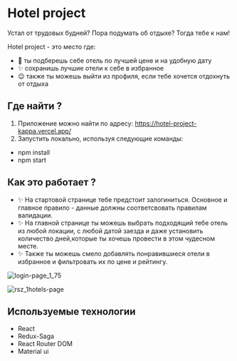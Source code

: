 # Hotel project

Устал от трудовых будней? Пора подумать об отдыхе? Тогда тебе к нам!

Hotel project - это место где:
- 🌴 ты подберешь себе отель по лучшей цене и на удобную дату
- ✨ сохранишь лучшие отели к себе в избранное
- 😉 также ты можешь выйти из профиля, если тебе хочется отдохнуть от отдыха  

## Где найти ?
 1. Приложение можно найти по адресу:  https://hotel-project-kappa.vercel.app/
 2. Запустить локально, используя следующие команды: 
 - npm install
 - npm start

## Как это работает ?
- ✨ На стартовой странице тебе предстоит залогиниться. Основное и главное правило - данные должны соответсвовать правилам валидации.
- ✨ На главной странице ты можешь выбрать подходящий тебе отель из любой локации, с любой датой заезда и даже установить количество дней,которые ты хочешь провести в этом чудесном месте.
- ✨ Также ты можешь смело добавлять понравившиеся отели в избранное и фильтровать их по цене и рейтингу.

![login-page_1_75](https://user-images.githubusercontent.com/62074105/162806421-7f8d2723-02fd-4244-8f39-e44526ed3767.png)

![rsz_1hotels-page](https://user-images.githubusercontent.com/62074105/162807421-45158fdf-fa63-41d2-bc82-c34e36347f38.png)

## Используемые технологии

- React
- Redux-Saga
- React Router DOM
- Material ui
